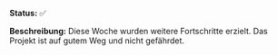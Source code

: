 **Status:**  ✅

**Beschreibung:** Diese Woche wurden weitere Fortschritte erzielt. Das Projekt ist auf gutem Weg und nicht gefährdet. 
